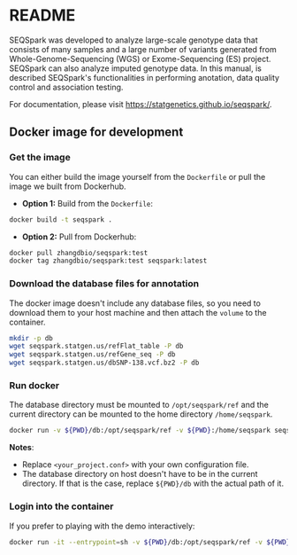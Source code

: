 # README

SEQSpark was developed to analyze large-scale genotype data that consists of many samples and a large number of variants generated from Whole-Genome-Sequencing (WGS) or Exome-Sequencing (ES) project. SEQSpark can also analyze imputed genotype data. In this manual, is described SEQSpark's functionalities in performing anotation, data quality control and association testing.

For documentation, please visit https://statgenetics.github.io/seqspark/.


## Docker image for development

### Get the image
You can either build the image yourself from the `Dockerfile` or pull the image we built from Dockerhub.

- **Option 1:** Build from the `Dockerfile`:
```bash
docker build -t seqspark .
```
- **Option 2:** Pull from Dockerhub:
```bash
docker pull zhangdbio/seqspark:test
docker tag zhangdbio/seqspark:test seqspark:latest
```

### Download the database files for annotation
The docker image doesn't include any database files, so you need to download them to your host machine and then attach the `volume` to the container.

```bash
mkdir -p db
wget seqspark.statgen.us/refFlat_table -P db
wget seqspark.statgen.us/refGene_seq -P db
wget seqspark.statgen.us/dbSNP-138.vcf.bz2 -P db
```

### Run docker
The database directory must be mounted to `/opt/seqspark/ref` and the current directory can be mounted to the home directory `/home/seqspark`.

```bash
docker run -v ${PWD}/db:/opt/seqspark/ref -v ${PWD}:/home/seqspark seqspark <your_project.conf>
```
**Notes**:
- Replace `<your_project.conf>` with your own configuration file.
- The database directory on host doesn't have to be in the current directory. If that is the case, replace `${PWD}/db` with the actual path of it.

### Login into the container
If you prefer to playing with the demo interactively:
```bash
docker run -it --entrypoint=sh -v ${PWD}/db:/opt/seqspark/ref -v ${PWD}:/home/seqspark seqspark
```
